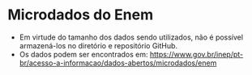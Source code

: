 # Microdados do Enem
- Em virtude do tamanho dos dados sendo utilizados, não é possível armazená-los no diretório e repositório GitHub.
- Os dados podem ser encontrados em: https://www.gov.br/inep/pt-br/acesso-a-informacao/dados-abertos/microdados/enem